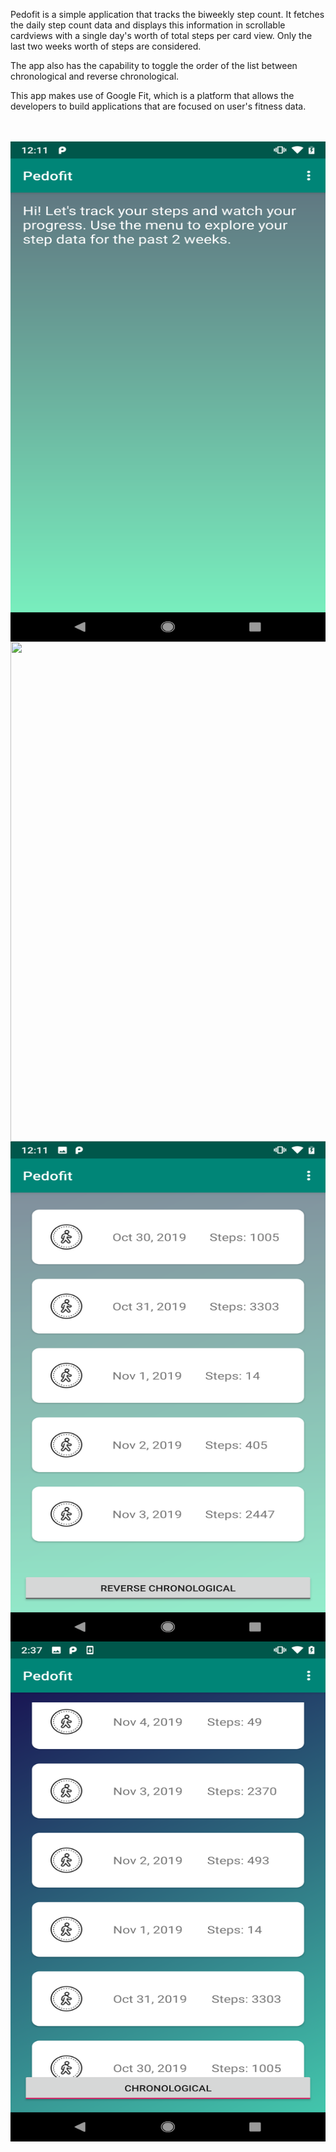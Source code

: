 Pedofit is a simple application that tracks the biweekly step count. It fetches the daily step count data and displays this information in scrollable cardviews with a single day's worth of total steps per card view. Only the last two weeks worth of steps are considered.

The app also has the capability to toggle the order of the list between chronological and reverse chronological.

This app makes use of Google Fit, which is a platform that allows the developers to build applications that are focused on user's fitness data.

<br><br>
<a href="url"><img src="https://github.com/sbajaj7/Pedofit/blob/master/Startup%20Screen.png" align="left" height="800" width="600" ></a>
<br><br>
<a href="url"><img src="https://github.com/sbajaj7/https://github.com/sbajaj7/Pedofit/blob/master/Read%20Step%20Data.png" align="left" height="800" width="600" ></a>
<br><br>
<a href="url"><img src="https://github.com/sbajaj7/Pedofit/blob/master/Chronological.png" align="left" height="800" width="600" ></a>
<br><br>
<a href="url"><img src="https://github.com/sbajaj7/Pedofit/blob/master/Reverse%20Chronological.png" align="left" height="800" width="600" ></a>
